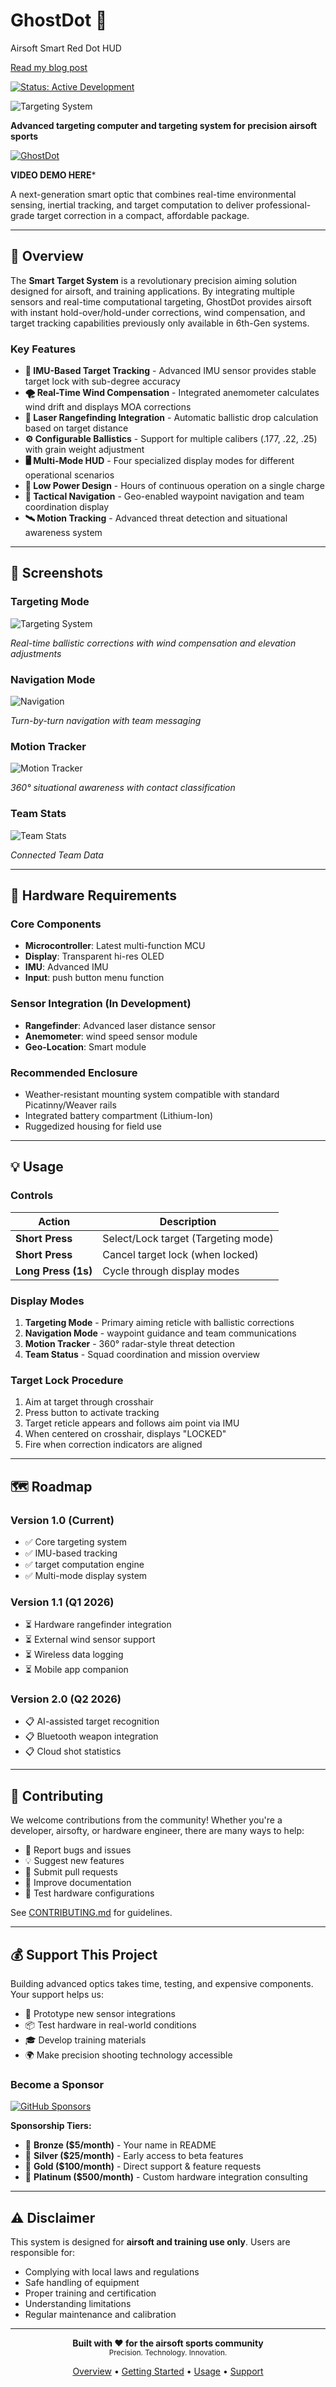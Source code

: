 # GhostDot 🎯
Airsoft Smart Red Dot HUD

<a href="https://dalybulge.blogspot.com/2025/10/smart-scope.html" target="_blank" rel="noopener noreferrer">
  Read my blog post
</a>


[![Status: Active Development](https://img.shields.io/badge/Status-Active%20Development-green.svg)]()

![Targeting System](https://github.com/benb0jangles/GhostDot/blob/main/img/export%20(8).gif) 

**Advanced targeting computer and targeting system for precision airsoft sports**

[![GhostDot](https://markdown-videos-api.jorgenkh.no/url?url=https%3A%2F%2Fwww.youtube.com%2Fshorts%2FYZAu6HywTmE)](https://www.youtube.com/shorts/YZAu6HywTmE)

**VIDEO DEMO HERE***


A next-generation smart optic that combines real-time environmental sensing, inertial tracking, and target computation to deliver professional-grade target correction in a compact, affordable package.

---

## 🌟 Overview

The **Smart Target System** is a revolutionary precision aiming solution designed for airsoft, and training applications. By integrating multiple sensors and real-time computational targeting, GhostDot provides airsoft with instant hold-over/hold-under corrections, wind compensation, and target tracking capabilities previously only available in 6th-Gen systems.

### Key Features

- **🎯 IMU-Based Target Tracking** - Advanced IMU sensor provides stable target lock with sub-degree accuracy
- **🌪️ Real-Time Wind Compensation** - Integrated anemometer calculates wind drift and displays MOA corrections
- **📏 Laser Rangefinding Integration** - Automatic ballistic drop calculation based on target distance
- **⚙️ Configurable Ballistics** - Support for multiple calibers (.177, .22, .25) with grain weight adjustment
- **🖥️ Multi-Mode HUD** - Four specialized display modes for different operational scenarios
- **🔋 Low Power Design** - Hours of continuous operation on a single charge
- **📡 Tactical Navigation** - Geo-enabled waypoint navigation and team coordination display
- **🛰️ Motion Tracking** - Advanced threat detection and situational awareness system

---

## 📸 Screenshots

### Targeting Mode
![Targeting System](https://github.com/benb0jangles/GhostDot/blob/main/img/gif%20target.gif)

*Real-time ballistic corrections with wind compensation and elevation adjustments*

### Navigation Mode
![Navigation](https://github.com/benb0jangles/GhostDot/blob/main/img/gif%20nav.gif)

*Turn-by-turn navigation with team messaging*

### Motion Tracker
![Motion Tracker](https://github.com/benb0jangles/GhostDot/blob/main/img/gif%20tracker.gif)

*360° situational awareness with contact classification*

### Team Stats
![Team Stats](https://github.com/benb0jangles/GhostDot/blob/main/img/gif%20team.gif)

*Connected Team Data*

---

## 🔧 Hardware Requirements

### Core Components
- **Microcontroller**: Latest multi-function MCU
- **Display**: Transparent hi-res OLED
- **IMU**: Advanced IMU
- **Input**: push button menu function

### Sensor Integration (In Development)
- **Rangefinder**: Advanced laser distance sensor
- **Anemometer**: wind speed sensor module
- **Geo-Location**: Smart module

### Recommended Enclosure
- Weather-resistant mounting system compatible with standard Picatinny/Weaver rails
- Integrated battery compartment (Lithium-Ion)
- Ruggedized housing for field use

---

## 💡 Usage

### Controls

| Action | Description |
|--------|-------------|
| **Short Press** | Select/Lock target (Targeting mode) |
| **Short Press** | Cancel target lock (when locked) |
| **Long Press (1s)** | Cycle through display modes |

### Display Modes

1. **Targeting Mode** - Primary aiming reticle with ballistic corrections
2. **Navigation Mode** - waypoint guidance and team communications
3. **Motion Tracker** - 360° radar-style threat detection
4. **Team Status** - Squad coordination and mission overview

### Target Lock Procedure

1. Aim at target through crosshair
2. Press button to activate tracking
3. Target reticle appears and follows aim point via IMU
4. When centered on crosshair, displays "LOCKED"
5. Fire when correction indicators are aligned

---

## 🗺️ Roadmap

### Version 1.0 (Current)
- ✅ Core targeting system
- ✅ IMU-based tracking
- ✅ target computation engine
- ✅ Multi-mode display system

### Version 1.1 (Q1 2026)
- ⏳ Hardware rangefinder integration
- ⏳ External wind sensor support
- ⏳ Wireless data logging
- ⏳ Mobile app companion

### Version 2.0 (Q2 2026)
- 📋 AI-assisted target recognition
- 📋 Bluetooth weapon integration
- 📋 Cloud shot statistics

---

## 🤝 Contributing

We welcome contributions from the community! Whether you're a developer, airsofty, or hardware engineer, there are many ways to help:

- 🐛 Report bugs and issues
- 💡 Suggest new features
- 🔧 Submit pull requests
- 📖 Improve documentation
- 🧪 Test hardware configurations

See [CONTRIBUTING.md](CONTRIBUTING.md) for guidelines.

---

## 💰 Support This Project

Building advanced optics takes time, testing, and expensive components. Your support helps us:

- 🔬 Prototype new sensor integrations
- 📦 Test hardware in real-world conditions
- 🎓 Develop training materials
- 🌍 Make precision shooting technology accessible

### Become a Sponsor

[![GitHub Sponsors](https://img.shields.io/badge/Sponsor-❤️-red.svg)](https://github.com/sponsors/benb0jangles)

**Sponsorship Tiers:**
- 🥉 **Bronze ($5/month)** - Your name in README
- 🥈 **Silver ($25/month)** - Early access to beta features
- 🥇 **Gold ($100/month)** - Direct support & feature requests
- 💎 **Platinum ($500/month)** - Custom hardware integration consulting

---

## ⚠️ Disclaimer

This system is designed for **airsoft and training use only**. Users are responsible for:
- Complying with local laws and regulations
- Safe handling of equipment
- Proper training and certification
- Understanding limitations
- Regular maintenance and calibration

---

<p align="center">
  <strong>Built with ❤️ for the airsoft sports community</strong><br>
  <sub>Precision. Technology. Innovation.</sub>
</p>

<p align="center">
  <a href="#-overview">Overview</a> •
  <a href="#-getting-started">Getting Started</a> •
  <a href="#-usage">Usage</a> •
  <a href="#-support-this-project">Support</a>
</p>
